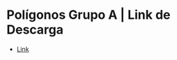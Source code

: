 Polígonos Grupo A | Link de Descarga
====================================
- [Link](https://drive.google.com/open?id=1fY2RS74DOWZMO1BsjfzJtAvl93WFin0K)
